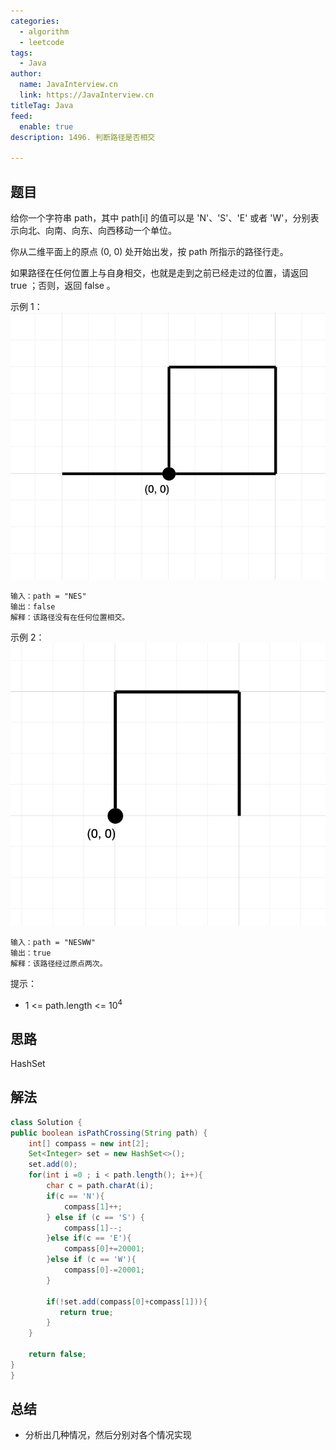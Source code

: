 ```yaml
---
categories:
  - algorithm
  - leetcode
tags:
  - Java
author: 
  name: JavaInterview.cn
  link: https://JavaInterview.cn
titleTag: Java
feed:
  enable: true
description: 1496. 判断路径是否相交

---
```


## 题目
给你一个字符串 path，其中 path[i] 的值可以是 'N'、'S'、'E' 或者 'W'，分别表示向北、向南、向东、向西移动一个单位。

你从二维平面上的原点 (0, 0) 处开始出发，按 path 所指示的路径行走。

如果路径在任何位置上与自身相交，也就是走到之前已经走过的位置，请返回 true ；否则，返回 false 。



示例 1：
![screen-shot-2020-06-10-at-123843-pm.png](../../../media/pictures/leetcode/screen-shot-2020-06-10-at-123843-pm.png)


    输入：path = "NES"
    输出：false
    解释：该路径没有在任何位置相交。
示例 2：
![screen-shot-2020-06-10-at-123929-pm.png](../../../media/pictures/leetcode/screen-shot-2020-06-10-at-123929-pm.png)

    输入：path = "NESWW"
    输出：true
    解释：该路径经过原点两次。


提示：

* 1 <= path.length <= 10<sup>4</sup>


## 思路

HashSet

## 解法
```java
class Solution {
public boolean isPathCrossing(String path) {
    int[] compass = new int[2];
    Set<Integer> set = new HashSet<>();
    set.add(0);
    for(int i =0 ; i < path.length(); i++){
        char c = path.charAt(i);
        if(c == 'N'){
            compass[1]++;
        } else if (c == 'S') {
            compass[1]--;
        }else if(c == 'E'){
            compass[0]+=20001;
        }else if (c == 'W'){
            compass[0]-=20001;
        }

        if(!set.add(compass[0]+compass[1])){
           return true;
        }
    }

    return false;
}
}

```

## 总结

- 分析出几种情况，然后分别对各个情况实现 
